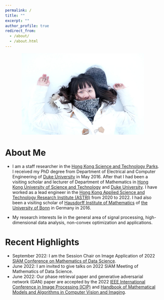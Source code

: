 ```yaml
---
permalink: /
title: ""
excerpt: ""
author_profile: true
redirect_from: 
  - /about/
  - /about.html
---
```


<p align="center">
  <img src="https://github.com/poline3939/poline3939.github.io/blob/master/images/myphoto.jpg?raw=true" alt="Photo" style="width: 400px;"/> 
</p>

# About Me
* I am a staff researcher in the [Hong Kong Science and Technology Parks](https://www.hkstp.org). I received my PhD degree from Department of Electrical and Computer Engineering of [Duke University](https://duke.edu/) in May 2016. After that I had been a visiting scholar and lecturer of Department of Mathematics in [Hong Kong University of Science and Technology](https://hkust.edu.hk/home) and [Duke University](https://duke.edu/). I have worked as a lead engineer in the [Hong Kong Applied Science and Technology Research Institute (ASTRI)](https://www.astri.org/) from 2020 to 2022. I had also been a visiting scholar of [Hausdorff Institute of Mathematics](https://www.him.uni-bonn.de/) of [the University of Bonn](https://www.him.uni-bonn.de/) in Germany in 2016. 

* My research interests lie in the general area of signal processing, high-dimensional data analysis, non-convex optimization and applications. 


# Recent Highlights
* September 2022: I am the Session Chair on Image Application of 2022 [SIAM Conference on Mathematics of Data Science](https://www.siam.org/conferences/cm/conference/mds22?_ga=2.240695686.449870411.1654046966-1548619038.1643186184). 
* June 2022: I am invited to give talks on 2022 SIAM Meeting of Mathematics of Data Science.  
* June 2022: Our phase retrieval paper and generative adversarial network (GAN) paper are accepted by the 2022 [IEEE International Conference in Image Processing (ICIP)](https://2022.ieeeicip.org/) and [Handbook of Mathematical Models and Algorithms in Computer Vision and Imaging](https://link.springer.com/referencework/10.1007/978-3-030-03009-4). 
